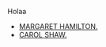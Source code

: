 Holaa
* [MARGARET HAMILTON.](https://es.wikipedia.org/wiki/Margaret_Hamilton_(cient%C3%ADfica))
* [CAROL SHAW.](https://es.wikipedia.org/wiki/Carol_Shaw)